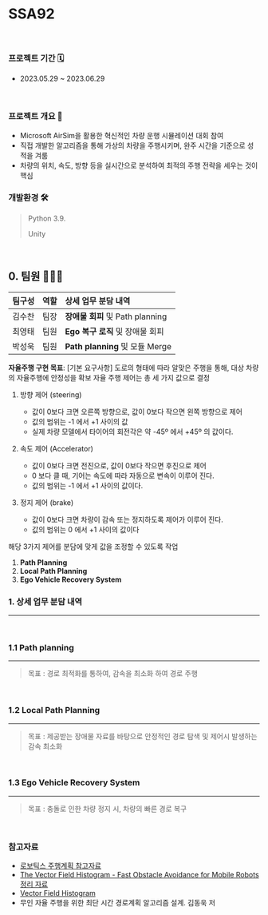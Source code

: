 # SSA92
<br>

### 프로젝트 기간 🗓️
- 2023.05.29 ~ 2023.06.29

<br>

### 프로젝트 개요 🌟
- Microsoft AirSim을 활용한 혁신적인 차량 운행 시뮬레이션 대회 참여
- 직접 개발한 알고리즘을 통해 가상의 차량을 주행시키며, 완주 시간을 기준으로 성적을 겨룸
- 차량의 위치, 속도, 방향 등을 실시간으로 분석하여 최적의 주행 전략을 세우는 것이 핵심

### 개발환경 🛠️
>
> Python 3.9.
> >
> Unity

<br>

## 0. 팀원 🧑‍🤝‍🧑

| 팀구성 | 역할 | 상세 업무 분담 내역|
|:---|:---|:---|
|김수찬|팀장| **장애물 회피** 및 Path planning |
|최영태|팀원| **Ego 복구 로직** 및 장애물 회피 |
|박성욱|팀원| **Path planning** 및 모듈 Merge|

**자율주행 구현 목표**: 
[기본 요구사항]
도로의 형태에 따라 알맞은 주행을 통해, 대상 차량의 자율주행에 안정성을 확보
자율 주행 제어는 총 세 가지 값으로 결정

1. 방향 제어 (steering)
   - 값이 0보다 크면 오른쪽 방향으로, 값이 0보다 작으면 왼쪽 방향으로 제어
   - 값의 범위는 -1 에서 +1 사이의 값
   - 실제 차량 모델에서 타이어의 회전각은 약 -45º 에서 +45º 의 값이다.
  
2. 속도 제어 (Accelerator)
   - 값이 0보다 크면 전진으로, 값이 0보다 작으면 후진으로 제어
   - 0 보다 클 때, 기어는 속도에 따라 자동으로 변속이 이루어 진다.
   - 값의 범위는 -1 에서 +1 사이의 값이다.

3. 정지 제어 (brake)
   - 값이 0보다 크면 차량이 감속 또는 정지하도록 제어가 이루어 진다.
   - 값의 범위는 0 에서 +1 사이의 값이다

해당 3가지 제어를 분담에 맞게 값을 조정할 수 있도록 작업
1. **Path Planning**
2. **Local Path Planning**
3. **Ego Vehicle Recovery System**

### 1. 상세 업무 분담 내역
---
<br>

### 1.1 **Path planning** 
---
> 목표 : 경로 최적화를 통하여, 감속을 최소화 하여 경로 주행

<br>

### 1.2 **Local Path Planning** 
---
> 목표 : 제공받는 장애물 자료를 바탕으로 안정적인 경로 탐색 및 제어시 발생하는 감속 최소화
 
<br>

### 1.3 **Ego Vehicle Recovery System** 
---
> 목표 : 충돌로 인한 차량 정지 시, 차량의 빠른 경로 복구

<br>

### 참고자료
- [로보틱스 주행계획 참고자료](https://github.com/AtsushiSakai/PythonRobotics)
- [The Vector Field Histogram - Fast Obstacle Avoidance for Mobile Robots 정리 자료](https://soohwan-justin.tistory.com/26)
- [Vector Field Histogram](https://www.mathworks.com/help/nav/ug/vector-field-histograms.html)
- 무인 자율 주행을 위한 최단 시간 경로계획 알고리즘 설계. 김동욱 저

